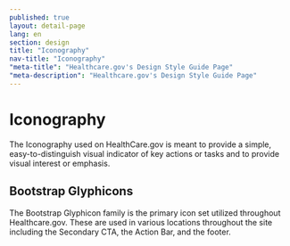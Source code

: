 ```yaml
---
published: true
layout: detail-page
lang: en
section: design
title: "Iconography"
nav-title: "Iconography"
"meta-title": "Healthcare.gov's Design Style Guide Page"
"meta-description": "Healthcare.gov's Design Style Guide Page"
---
```


# Iconography

The Iconography used on HealthCare.gov is meant to provide a simple, easy-to-distinguish visual indicator of key actions or tasks and to provide visual interest or emphasis.

<div class="hr"></div>

## Bootstrap Glyphicons

The Bootstrap Glyphicon family is the primary icon set utilized throughout Healthcare.gov. These are used in various locations throughout the site including the Secondary CTA, the Action Bar, and the footer.

<br />
<img class="half" src="{{site.baseurl}}/images/1_Glyphicons.png" alt="" />
<img class="half" src="{{site.baseurl}}/images/2_Glyphicons.png" alt="" />
<img class="half" src="{{site.baseurl}}/images/3_Glyphicons.png" alt="" />
<img class="half" src="{{site.baseurl}}/images/4_Glyphicons.png" alt="" />